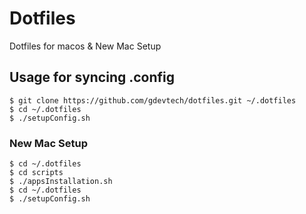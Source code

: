 # Dotfiles

Dotfiles for macos & New Mac Setup

## Usage for syncing .config

```shell
$ git clone https://github.com/gdevtech/dotfiles.git ~/.dotfiles
$ cd ~/.dotfiles
$ ./setupConfig.sh
```

### New Mac Setup
```shell
$ cd ~/.dotfiles
$ cd scripts
$ ./appsInstallation.sh
$ cd ~/.dotfiles
$ ./setupConfig.sh
```